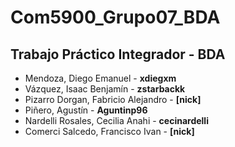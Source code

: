 # Com5900_Grupo07_BDA
## Trabajo Práctico Integrador - BDA<br>

- Mendoza, Diego Emanuel - **xdiegxm**<br>
- Vázquez, Isaac Benjamín - **zstarbackk**<br>
- Pizarro Dorgan, Fabricio Alejandro - **[nick]**<br>
- Piñero, Agustín - **Aguntinp96**<br>
- Nardelli Rosales, Cecilia Anahi - **cecinardelli**<br> 
- Comerci Salcedo, Francisco Ivan - **[nick]**<br>

